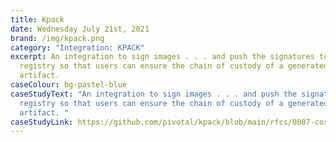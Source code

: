 ```yaml
---
title: Kpack
date: Wednesday July 21st, 2021
brand: /img/kpack.png
category: "Integration: KPACK"
excerpt: An integration to sign images . . . and push the signatures to a
  registry so that users can ensure the chain of custody of a generated
  artifact.
caseColour: bg-pastel-blue
caseStudyText: "An integration to sign images . . . and push the signatures to a
  registry so that users can ensure the chain of custody of a generated
  artifact. "
caseStudyLink: https://github.com/pivotal/kpack/blob/main/rfcs/0007-cosign-integration.md
---
```

